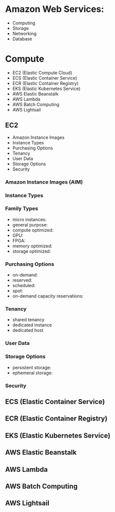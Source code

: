 # Amazon Web Services:
- Computing
- Storage
- Networking
- Database

# Compute
- EC2 (Elastic Compute Cloud)
- ECS (Elastic Container Service)
- ECR (Elastic Container Registry)
- EKS (Elastic Kubernetes Service)
- AWS Elastic Beanstalk
- AWS Lambda
- AWS Batch Computing
- AWS Lightsail

## EC2
- Amazon Instance Images
- Instance Types
- Purchasing Options
- Tenancy
- User Data
- Storage Options
- Security 

### Amazon Instance Images (AIM)

### Instance Types

### Family Types
- micro instances:
- general purpose:
- compute optimized:
- GPU:
- FPGA:
- memory optimized:
- storage optimized:

### Purchasing Options
- on-demand:
- reserved:
- scheduled:
- spot:
- on-demand capacity reservations:

### Tenancy
- shared tenancy
- dedicated instance
- dedicated host

### User Data

### Storage Options
- persistent storage:
- ephemeral storage:

### Security

## ECS (Elastic Container Service)
## ECR (Elastic Container Registry)
## EKS (Elastic Kubernetes Service)
## AWS Elastic Beanstalk
## AWS Lambda
## AWS Batch Computing
## AWS Lightsail